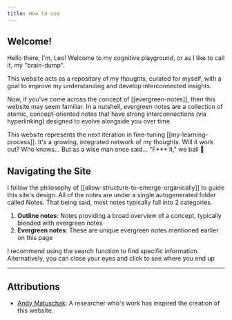 ```yaml
---
title: How to use
---
```

## Welcome!

Hello there, I'm, Leo! Welcome to my cognitive playground, or as I like to call it, my "brain-dump". 

This website acts as a repository of my thoughts, curated for myself, with a goal to improve my understanding and develop interconnected insights.

Now, if you've come across the concept of [[evergreen-notes]], then this website may seem familiar. In a nutshell, evergreen notes are a collection of atomic, concept-oriented notes that have strong interconnections (via hyperlinking) designed to evolve alongside you over time.

This website represents the next iteration in fine-tuning [[my-learning-process]]. It's a growing, integrated network of my thoughts. Will it work out? Who knows... But as a wise man once said... "F*** it," we ball 🏀

## Navigating the Site

I follow the philosophy of [[allow-structure-to-emerge-organically]] to guide this site's design. All of the notes are under a single autogenerated folder called Notes. That being said, most notes typically fall into 2 categories.
1. **Outline notes**: Notes providing a broad overview of a concept, typically blended with evergreen notes
2. **Evergreen notes**: These are unique evergreen notes mentioned earlier on this page

I recommend using the search function to find specific information. Alternatively, you can close your eyes and click to see where you end up

----
## Attributions
- [Andy Matuschak](https://andymatuschak.org/): A researcher who's work has inspired the creation of this website. 